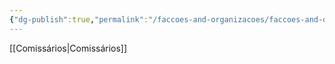```yaml
---
{"dg-publish":true,"permalink":"/faccoes-and-organizacoes/faccoes-and-organizacoes/"}
---
```


[[Comissários\|Comissários]]
